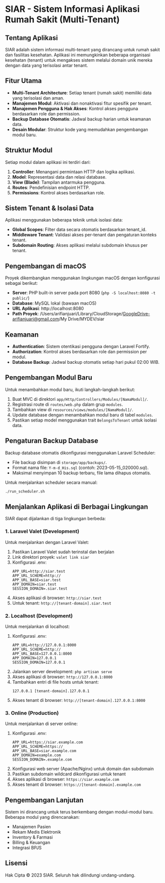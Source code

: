 # SIAR - Sistem Informasi Aplikasi Rumah Sakit (Multi-Tenant)

## Tentang Aplikasi

SIAR adalah sistem informasi multi-tenant yang dirancang untuk rumah sakit dan fasilitas kesehatan. Aplikasi ini memungkinkan beberapa organisasi kesehatan (tenant) untuk mengakses sistem melalui domain unik mereka dengan data yang terisolasi antar tenant.

## Fitur Utama

- **Multi-Tenant Architecture**: Setiap tenant (rumah sakit) memiliki data yang terisolasi dan aman.
- **Manajemen Modul**: Aktivasi dan nonaktivasi fitur spesifik per tenant.
- **Manajemen Pengguna & Hak Akses**: Kontrol akses pengguna berdasarkan role dan permission.
- **Backup Database Otomatis**: Jadwal backup harian untuk keamanan data.
- **Desain Modular**: Struktur kode yang memudahkan pengembangan modul baru.

## Struktur Modul

Setiap modul dalam aplikasi ini terdiri dari:

1. **Controller**: Menangani permintaan HTTP dan logika aplikasi.
2. **Model**: Representasi data dan relasi database.
3. **View (Blade)**: Tampilan antarmuka pengguna.
4. **Routes**: Pendefinisian endpoint HTTP.
5. **Permissions**: Kontrol akses berdasarkan role.

## Sistem Tenant & Isolasi Data

Aplikasi menggunakan beberapa teknik untuk isolasi data:

- **Global Scopes**: Filter data secara otomatis berdasarkan tenant_id.
- **Middleware Tenant**: Validasi akses per-tenant dan pengaturan konteks tenant.
- **Subdomain Routing**: Akses aplikasi melalui subdomain khusus per tenant.

## Pengembangan di macOS

Proyek dikembangkan menggunakan lingkungan macOS dengan konfigurasi sebagai berikut:

- **Server**: PHP built-in server pada port 8080 (`php -S localhost:8080 -t public/`)
- **Database**: MySQL lokal (bawaan macOS)
- **URL Aplikasi**: http://localhost:8080
- **Path Proyek**: /Users/arifianjuari/Library/CloudStorage/GoogleDrive-arifianjuari@gmail.com/My Drive/MYDEV/siar

## Keamanan

- **Authentication**: Sistem otentikasi pengguna dengan Laravel Fortify.
- **Authorization**: Kontrol akses berdasarkan role dan permission per modul.
- **Database Backup**: Jadwal backup otomatis setiap hari pukul 02:00 WIB.

## Pengembangan Modul Baru

Untuk menambahkan modul baru, ikuti langkah-langkah berikut:

1. Buat MVC di direktori `app/Http/Controllers/Modules/[NamaModul]/`.
2. Registrasi route di `routes/web.php` dalam grup `modules`.
3. Tambahkan view di `resources/views/modules/[NamaModul]/`.
4. Update database dengan menambahkan modul baru di tabel `modules`.
5. Pastikan setiap model menggunakan trait `BelongsToTenant` untuk isolasi data.

## Pengaturan Backup Database

Backup database otomatis dikonfigurasi menggunakan Laravel Scheduler:

- File backup disimpan di `storage/app/backups/`.
- Format nama file: `Y-m-d_His.sql` (contoh: 2023-05-15_020000.sql).
- Maksimal menyimpan 10 backup terbaru, file lama dihapus otomatis.

Untuk menjalankan scheduler secara manual:

```bash
./run_scheduler.sh
```

## Menjalankan Aplikasi di Berbagai Lingkungan

SIAR dapat dijalankan di tiga lingkungan berbeda:

### 1. Laravel Valet (Development)

Untuk menjalankan dengan Laravel Valet:

1. Pastikan Laravel Valet sudah terinstal dan berjalan
2. Link direktori proyek: `valet link siar`
3. Konfigurasi .env:
   ```
   APP_URL=http://siar.test
   APP_URL_SCHEME=http://
   APP_URL_BASE=siar.test
   APP_DOMAIN=siar.test
   SESSION_DOMAIN=.siar.test
   ```
4. Akses aplikasi di browser: `http://siar.test`
5. Untuk tenant: `http://[tenant-domain].siar.test`

### 2. Localhost (Development)

Untuk menjalankan di localhost:

1. Konfigurasi .env:
   ```
   APP_URL=http://127.0.0.1:8000
   APP_URL_SCHEME=http://
   APP_URL_BASE=127.0.0.1:8000
   APP_DOMAIN=127.0.0.1
   SESSION_DOMAIN=127.0.0.1
   ```
2. Jalankan server development: `php artisan serve`
3. Akses aplikasi di browser: `http://127.0.0.1:8000`
4. Tambahkan entri di file hosts untuk tenant:
   ```
   127.0.0.1 [tenant-domain].127.0.0.1
   ```
5. Akses tenant di browser: `http://[tenant-domain].127.0.0.1:8000`

### 3. Online (Production)

Untuk menjalankan di server online:

1. Konfigurasi .env:
   ```
   APP_URL=https://siar.example.com
   APP_URL_SCHEME=https://
   APP_URL_BASE=siar.example.com
   APP_DOMAIN=example.com
   SESSION_DOMAIN=.example.com
   ```
2. Konfigurasi web server (Apache/Nginx) untuk domain dan subdomain
3. Pastikan subdomain wildcard dikonfigurasi untuk tenant
4. Akses aplikasi di browser: `https://siar.example.com`
5. Akses tenant di browser: `https://[tenant-domain].example.com`

## Pengembangan Lanjutan

Sistem ini dirancang untuk terus berkembang dengan modul-modul baru. Beberapa modul yang direncanakan:

- Manajemen Pasien
- Rekam Medis Elektronik
- Inventory & Farmasi
- Billing & Keuangan
- Integrasi BPJS

## Lisensi

Hak Cipta © 2023 SIAR. Seluruh hak dilindungi undang-undang. 